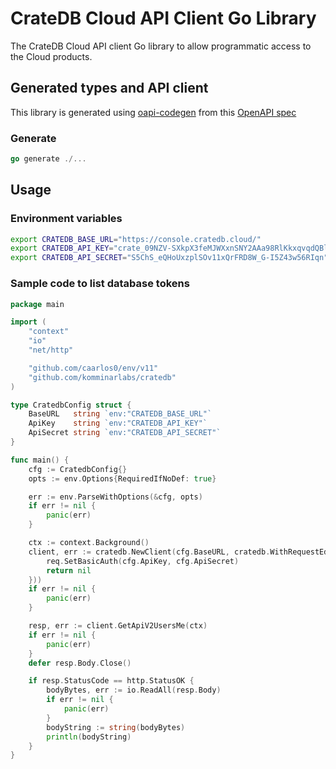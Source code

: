 # CrateDB Cloud API Client Go Library

The CrateDB Cloud API client Go library to allow programmatic access to the Cloud products.

## Generated types and API client

This library is generated using [oapi-codegen](https://github.com/oapi-codegen/oapi-codegen) from this [OpenAPI spec](https://console.cratedb.cloud/api/cloud-api-openapi-v1.0.0.json)

### Generate

```go
go generate ./...
```

## Usage

### Environment variables

```bash
export CRATEDB_BASE_URL="https://console.cratedb.cloud/"
export CRATEDB_API_KEY="crate_09NZV-SXkpX3feMJWXxnSNY2AAa98RlKkxqvqdQBlfC"
export CRATEDB_API_SECRET="S5ChS_eQHoUxzplSOv11xQrFRD8W_G-I5Z43w56RIqn"
```

### Sample code to list database tokens

```go
package main

import (
	"context"
	"io"
	"net/http"

	"github.com/caarlos0/env/v11"
	"github.com/komminarlabs/cratedb"
)

type CratedbConfig struct {
	BaseURL   string `env:"CRATEDB_BASE_URL"`
	ApiKey    string `env:"CRATEDB_API_KEY"`
	ApiSecret string `env:"CRATEDB_API_SECRET"`
}

func main() {
	cfg := CratedbConfig{}
	opts := env.Options{RequiredIfNoDef: true}

	err := env.ParseWithOptions(&cfg, opts)
	if err != nil {
		panic(err)
	}

	ctx := context.Background()
	client, err := cratedb.NewClient(cfg.BaseURL, cratedb.WithRequestEditorFn(func(ctx context.Context, req *http.Request) error {
		req.SetBasicAuth(cfg.ApiKey, cfg.ApiSecret)
		return nil
	}))
	if err != nil {
		panic(err)
	}

	resp, err := client.GetApiV2UsersMe(ctx)
	if err != nil {
		panic(err)
	}
	defer resp.Body.Close()

	if resp.StatusCode == http.StatusOK {
		bodyBytes, err := io.ReadAll(resp.Body)
		if err != nil {
			panic(err)
		}
		bodyString := string(bodyBytes)
		println(bodyString)
	}
}
```

